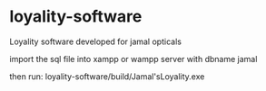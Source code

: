 # loyality-software
Loyality software developed for jamal opticals

import the sql file into xampp or wampp server with dbname jamal

then run:
loyality-software/build/Jamal'sLoyality.exe

